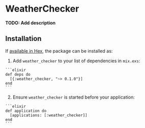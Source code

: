 # WeatherChecker

**TODO: Add description**

## Installation

If [available in Hex](https://hex.pm/docs/publish), the package can be installed as:

  1. Add `weather_checker` to your list of dependencies in `mix.exs`:

    ```elixir
    def deps do
      [{:weather_checker, "~> 0.1.0"}]
    end
    ```

  2. Ensure `weather_checker` is started before your application:

    ```elixir
    def application do
      [applications: [:weather_checker]]
    end
    ```

